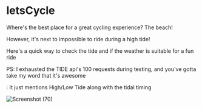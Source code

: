 # letsCycle


Where's the best place for a great cycling experience? The beach!

However, it's next to impossible to ride during a high tide!

Here's a quick way to check the tide and if the weather is suitable for a fun ride

PS: I exhausted the TIDE api's 100 requests during testing, and you've gotta take my word that it's awesome

  : It just mentions High/Low Tide along with the tidal timing

![Screenshot (70)](https://user-images.githubusercontent.com/81745636/117057724-6c80fb00-ad3b-11eb-83c1-ac0d9ac38f54.png)
